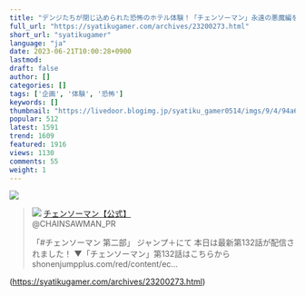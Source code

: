 ```yaml
---
title: "デンジたちが閉じ込められた恐怖のホテル体験！「チェンソーマン」永遠の悪魔編をテーマにしたコラボ企画がスタート : 社畜ゲーマー速報"
full_url: "https://syatikugamer.com/archives/23200273.html"
short_url: "syatikugamer"
language: "ja"
date: 2023-06-21T10:00:28+0900
lastmod: 
draft: false
author: []
categories: []
tags: ['企画', '体験', '恐怖']
keywords: []
thumbnail: "https://livedoor.blogimg.jp/syatiku_gamer0514/imgs/9/4/94a6ac7c.jpg"
popular: 512
latest: 1591
trend: 1609
featured: 1916
views: 1130
comments: 55
weight: 1
---
```


![](https://livedoor.blogimg.jp/syatiku_gamer0514/imgs/9/4/94a6ac7c.jpg)

<blockquote id='twibodypWkRZZVTm3'> <p> <img src='https://livedoor.blogimg.jp/syatiku_gamer0514/imgs/c/c/cc801ff4.jpg'> <a href='https://twitter.com/CHAINSAWMAN_PR/status/1668634580717383681' target='_blank'>チェンソーマン【公式】 </a><br> @CHAINSAWMAN_PR </p> <p id='twitextpWkRZZVTm3'> 「#チェンソーマン 第二部」 ジャンプ＋にて 本日は最新第132話が配信されました！ ▼「チェンソーマン」第132話はこちらから shonenjumpplus.com/red/content/ec… </p> </blockquote> 

(https://syatikugamer.com/archives/23200273.html)
